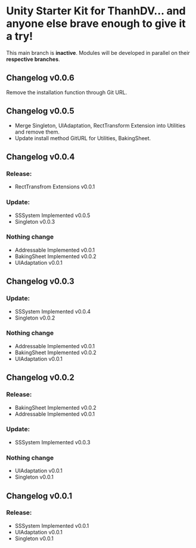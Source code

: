 # Unity Starter Kit for ThanhDV... and anyone else brave enough to give it a try!
This main branch is **inactive**. Modules will be developed in parallel on their **respective branches**.

## Changelog v0.0.6
Remove the installation function through Git URL.

## Changelog v0.0.5
- Merge Singleton, UIAdaptation, RectTransform Extension into Utilities and remove them.
- Update install method GitURL for Utilities, BakingSheet.

## Changelog v0.0.4
### Release:
- RectTransfrom Extensions v0.0.1
### Update:
- SSSystem Implemented v0.0.5
- Singleton v0.0.3
### Nothing change
- Addressable Implemented v0.0.1
- BakingSheet Implemented v0.0.2
- UIAdaptation v0.0.1

## Changelog v0.0.3
### Update:
- SSSystem Implemented v0.0.4
- Singleton v0.0.2
### Nothing change
- Addressable Implemented v0.0.1
- BakingSheet Implemented v0.0.2
- UIAdaptation v0.0.1

## Changelog v0.0.2
### Release:
- BakingSheet Implemented v0.0.2
- Addressable Implemented v0.0.1
### Update:
- SSSystem Implemented v0.0.3
### Nothing change
- UIAdaptation v0.0.1
- Singleton v0.0.1

## Changelog v0.0.1
### Release:
- SSSystem Implemented v0.0.1
- UIAdaptation v0.0.1
- Singleton v0.0.1
